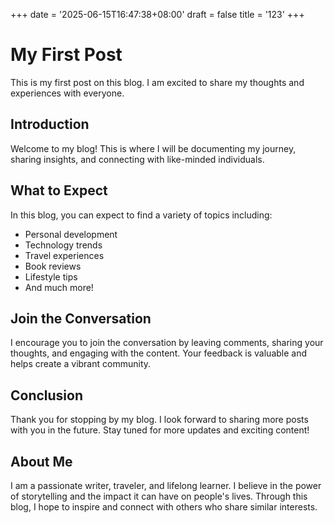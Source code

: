 +++
date = '2025-06-15T16:47:38+08:00'
draft = false
title = '123'
+++

# My First Post
This is my first post on this blog. I am excited to share my thoughts and experiences with everyone.

## Introduction
Welcome to my blog! This is where I will be documenting my journey, sharing insights, and connecting with like-minded individuals.

## What to Expect
In this blog, you can expect to find a variety of topics including:
- Personal development
- Technology trends
- Travel experiences
- Book reviews
- Lifestyle tips
- And much more!
## Join the Conversation
I encourage you to join the conversation by leaving comments, sharing your thoughts, and engaging with the content. Your feedback is valuable and helps create a vibrant community.
## Conclusion       
Thank you for stopping by my blog. I look forward to sharing more posts with you in the future. Stay tuned for more updates and exciting content!
## About Me
I am a passionate writer, traveler, and lifelong learner. I believe in the power of storytelling and the impact it can have on people's lives. Through this blog, I hope to inspire and connect with others who share similar interests.